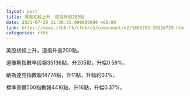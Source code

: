 ```yaml
---
layout: post
title: 美股初段上升　道指升逾200點
date: 2021-07-29 21:36:55.000000000 +08:00
link: https://news.rthk.hk/rthk/ch/component/k2/1603262-20210729.htm
categories: rthk
---
```


美股初段上升，道指升逾200點。

道瓊斯指數早段報35136點，升205點，升幅0.59%。

納斯達克指數報14774點，升11點，升幅約0.1%。

標準普爾500指數報4416點，升16點，升幅0.37%。
